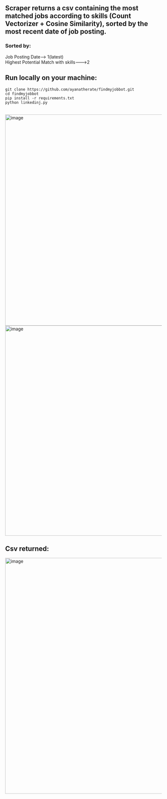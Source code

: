 <h2> Scraper returns a csv containing the most matched jobs according to skills (Count Vectorizer + Cosine Similarity), sorted by the most recent date of job posting. 
</h2>

<h3> Sorted by: </h3>
<p1> Job Posting Date--> 1(latest)</p1><br>
<p1> Highest Potential Match with skills--->2 </p1>

<br>
<h2>Run locally on your machine:</h2>

```
git clone https://github.com/ayanatherate/findmyjobbot.git
cd findmyjobbot
pip install -r requirements.txt
python linkedinj.py
```
<br>





<img width="676" alt="image" src="https://user-images.githubusercontent.com/59755186/197277105-b078c6a2-974e-4c65-a9ee-23189d9bd367.png">
<br>
<img width="673" alt="image" src="https://user-images.githubusercontent.com/59755186/197283946-86cbefd7-b272-46b2-b4c2-13c9d80cfe4b.png">

<br>
<h2>Csv returned:</h2>
<img width="755" alt="image" src="https://user-images.githubusercontent.com/59755186/197284236-6fbd6164-5867-4543-aab9-bb6e33fc4d2e.png">

